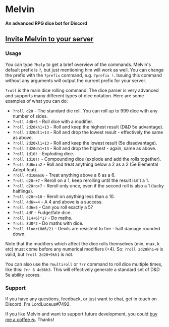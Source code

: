 # Melvin

**An advanced RPG dice bot for Discord**

## [Invite Melvin to your server](https://discord.com/api/oauth2/authorize?client_id=813806889657434173&permissions=0&scope=bot)

### Usage

You can type `?help` to get a brief overview of the commands. Melvin's default prefix is `?`, but just mentioning him will work as well. You can change the prefix with the `?prefix` command, e.g. `?prefix !`. Issuing this command without any arguments will output the current prefix for your server.

`?roll` is the main dice rolling command. The dice parser is very advanced and supports many different types of dice notation. Here are some examples of what you can do:

- `?roll d20` - The standard die roll. You can roll up to 999 dice with any number of sides.
- `?roll 4d8+5` - Roll dice with a modifier.
- `?roll 2d20kh1+13` - Roll and keep the highest result (D&D 5e advantage).
- `?roll 2d20dl1+13` - Roll and drop the lowest result - effectively the same as above.
- `?roll 2d20kl1+13` - Roll and keep the lowest result (5e disadvantage).
- `?roll 2d20dh1+13` - Roll and drop the highest - again, same as above.
- `?roll 1d10!` - Exploding dice.
- `?roll 1d10!!` - Compounding dice (explode and add the rolls together).
- `?roll 8d6min2` - Roll and treat anything below a 2 as a 2 (5e Elemental Adept feat).
- `?roll 4d10max6` - Treat anything above a 6 as a 6.
- `?roll d20r+7` - Reroll on a 1, keep rerolling until the result isn't a 1.
- `?roll d20ro+7` - Reroll only once, even if the second roll is also a 1 (lucky halflings).
- `?roll d20r<10` - Reroll on anything less than a 10.
- `?roll 4d6>=4` - A 4 and above is a success.
- `?roll 4d6=5` - Can you roll exactly a 5?
- `?roll 4dF` - Fudge/fate dice.
- `?roll (14+6)*17` - Do maths.
- `?roll 8d8*2` - Do maths with dice.
- `?roll floor(8d6/2)` - Devils are resistent to fire - half damage rounded down.

Note that the modifiers which affect the dice rolls themselves (min, max, k etc) must come before any numerical modifiers (+4). So: `?roll 2d20kh1+9` is valid, but `?roll 2d20+9kh1` is not.

You can also use the `?multiroll` or `?rr` command to roll dice multiple times, like this: `?rr 6 4d6kh3`. This will effectively generate a standard set of D&D 5e ability scores.

### Support

If you have any questions, feedback, or just want to chat, get in touch on Discord. I'm LordLuceus#7492.

If you like Melvin and want to support future development, you could [buy me a coffee ☕](https://paypal.me/luceusproductions). Thanks!
